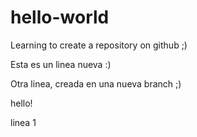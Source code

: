 hello-world
===========

Learning to create a repository on github ;)

Esta es un linea nueva :)

Otra linea, creada en una nueva branch ;)

hello!

linea 1
